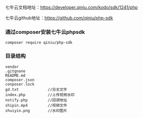 七牛云文档地址：https://developer.qiniu.com/kodo/sdk/1241/php

七牛云github地址：https://github.com/qiniu/php-sdk

### 通过composer安装七牛云phpsdk 

`composer require qiniu/php-sdk`

### 目录结构

```
vendor
.gitgnone
README.md
composer.json
conposer.lock
gd.txt             //日志文件
index.php          //上传视频水印
notify.php         //回调地址
shipin.mp4         //视频文件
shuiyin.png        //水印图片
```
